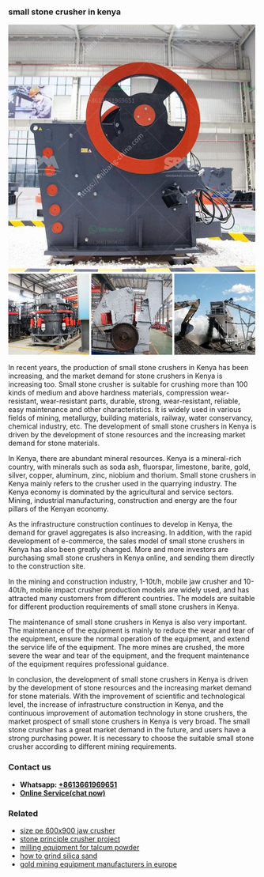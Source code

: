 <h3>small stone crusher in kenya</h3><img src='1706773686.jpg' alt=''><p>In recent years, the production of small stone crushers in Kenya has been increasing, and the market demand for stone crushers in Kenya is increasing too. Small stone crusher is suitable for crushing more than 100 kinds of medium and above hardness materials, compression wear-resistant, wear-resistant parts, durable, strong, wear-resistant, reliable, easy maintenance and other characteristics. It is widely used in various fields of mining, metallurgy, building materials, railway, water conservancy, chemical industry, etc. The development of small stone crushers in Kenya is driven by the development of stone resources and the increasing market demand for stone materials.</p><p>In Kenya, there are abundant mineral resources. Kenya is a mineral-rich country, with minerals such as soda ash, fluorspar, limestone, barite, gold, silver, copper, aluminum, zinc, niobium and thorium. Small stone crushers in Kenya mainly refers to the crusher used in the quarrying industry. The Kenya economy is dominated by the agricultural and service sectors. Mining, industrial manufacturing, construction and energy are the four pillars of the Kenyan economy.</p><p>As the infrastructure construction continues to develop in Kenya, the demand for gravel aggregates is also increasing. In addition, with the rapid development of e-commerce, the sales model of small stone crushers in Kenya has also been greatly changed. More and more investors are purchasing small stone crushers in Kenya online, and sending them directly to the construction site.</p><p>In the mining and construction industry, 1-10t/h, mobile jaw crusher and 10-40t/h, mobile impact crusher production models are widely used, and has attracted many customers from different countries. The models are suitable for different production requirements of small stone crushers in Kenya.</p><p>The maintenance of small stone crushers in Kenya is also very important. The maintenance of the equipment is mainly to reduce the wear and tear of the equipment, ensure the normal operation of the equipment, and extend the service life of the equipment. The more mines are crushed, the more severe the wear and tear of the equipment, and the frequent maintenance of the equipment requires professional guidance.</p><p>In conclusion, the development of small stone crushers in Kenya is driven by the development of stone resources and the increasing market demand for stone materials. With the improvement of scientific and technological level, the increase of infrastructure construction in Kenya, and the continuous improvement of automation technology in stone crushers, the market prospect of small stone crushers in Kenya is very broad. The small stone crusher has a great market demand in the future, and users have a strong purchasing power. It is necessary to choose the suitable small stone crusher according to different mining requirements.</p><h3>Contact us</h3><ul><li><strong>Whatsapp:&nbsp;<a href="https://wa.me/8613661969651">+8613661969651</a></strong></li><li><a href="https://swt.shibang-china.com/?git&amp;zhl&amp;small stone crusher in kenya"><strong>Online Service(chat now)</strong></a></li></ul><h3>Related</h3><ul><li><a href='size pe 600x900 jaw crusher.md'>size pe 600x900 jaw crusher</a></li><li><a href='stone principle crusher project.md'>stone principle crusher project</a></li><li><a href='milling equipment for talcum powder.md'>milling equipment for talcum powder</a></li><li><a href='how to grind silica sand.md'>how to grind silica sand</a></li><li><a href='gold mining equipment manufacturers in europe.md'>gold mining equipment manufacturers in europe</a></li></ul>